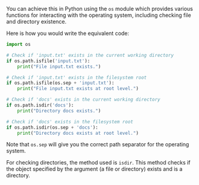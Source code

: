 You can achieve this in Python using the `os` module which provides various functions for interacting with the operating system, including checking file and directory existence.

Here is how you would write the equivalent code:

```python
import os

# Check if 'input.txt' exists in the current working directory
if os.path.isfile('input.txt'):
    print("File input.txt exists.")

# Check if 'input.txt' exists in the filesystem root
if os.path.isfile(os.sep + 'input.txt'):
    print("File input.txt exists at root level.")

# Check if 'docs' exists in the current working directory
if os.path.isdir('docs'):
    print("Directory docs exists.")

# Check if 'docs' exists in the filesystem root
if os.path.isdir(os.sep + 'docs'):
    print("Directory docs exists at root level.")
```

Note that `os.sep` will give you the correct path separator for the operating system.

For checking directories, the method used is `isdir`. This method checks if the object specified by the argument (a file or directory) exists and is a directory.
